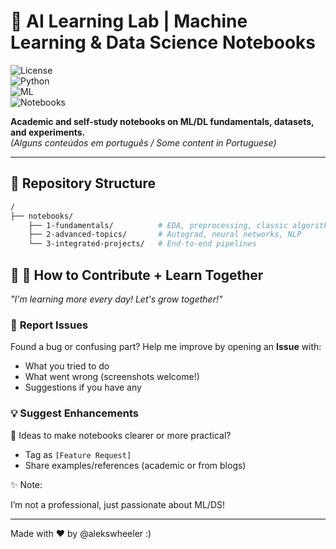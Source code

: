 # 🧠 AI Learning Lab | Machine Learning & Data Science Notebooks  

![License](https://img.shields.io/badge/License-MIT-blue.svg)  
![Python](https://img.shields.io/badge/Python-3.8%2B-3776AB?logo=python&logoColor=white)  
![ML](https://img.shields.io/badge/Machine%20Learning-Scikit%20Learn%20%7C%20TensorFlow%20%7C%20PyTorch-FF6F00?logo=scikit-learn)  
![Notebooks](https://img.shields.io/badge/Notebooks-Jupyter%20%7C%20Colab-F37626?logo=jupyter)  

**Academic and self-study notebooks on ML/DL fundamentals, datasets, and experiments.**  
*(Alguns conteúdos em português / Some content in Portuguese)*  

---

## 📂 Repository Structure  
```bash
/
├── notebooks/  
    ├── 1-fundamentals/          # EDA, preprocessing, classic algorithms  
    ├── 2-advanced-topics/       # Autograd, neural networks, NLP  
    └── 3-integrated-projects/   # End-to-end pipelines  

```

## 🤝 🌱 How to Contribute + Learn Together  

*"I'm learning more every day! Let's grow together!"*  

### 🐞 **Report Issues**  
Found a bug or confusing part? Help me improve by opening an **Issue** with:  
- What you tried to do  
- What went wrong (screenshots welcome!)  
- Suggestions if you have any  

### 💡 **Suggest Enhancements**  
💬 Ideas to make notebooks clearer or more practical?  
- Tag as `[Feature Request]`  
- Share examples/references (academic or from blogs)

✨ Note:

I’m not a professional, just passionate about ML/DS! 

---

Made with ❤️ by @alekswheeler :)
